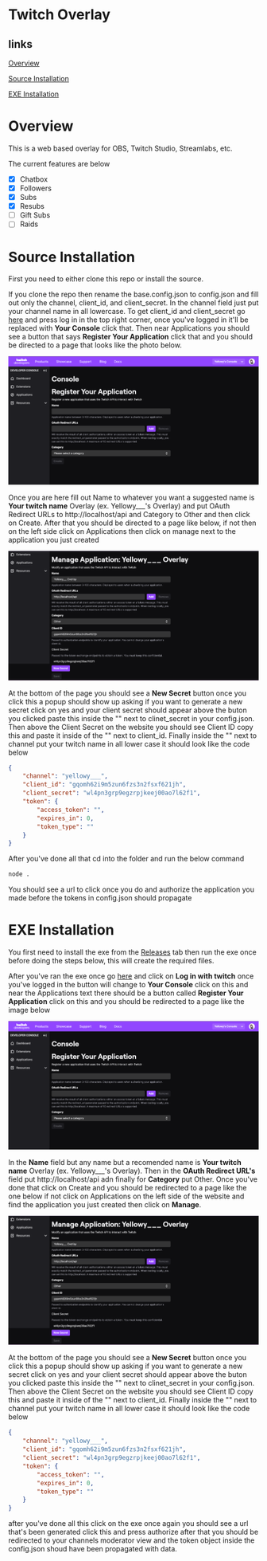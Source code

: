 # Twitch Overlay

## links

[Overview](#overview)

[Source Installation](#source-installation)

[EXE Installation](#exe-installation)

# Overview

This is a web based overlay for OBS, Twitch Studio, Streamlabs, etc.

The current features are below

- [x] Chatbox
- [x] Followers
- [x] Subs
- [x] Resubs
- [ ] Gift Subs
- [ ] Raids

# Source Installation

First you need to either clone this repo or install the source.

If you clone the repo then rename the base.config.json to config.json and fill out only the channel, client_id, and client_secret. In the channel field just put your channel name in all lowercase. To get client_id and client_secret go [here](https://dev.twitch.tv) and press log in in the top right corner, once you've logged in it'll be replaced with **Your Console** click that. Then near Applications you should see a button that says **Register Your Application** click that and you should be directed to a page that looks like the photo below.

![](./md/blankRegister.png)

Once you are here fill out Name to whatever you want a suggested name is **Your twitch name** Overlay (ex. Yellowy___'s Overlay) and put OAuth Redirect URLs to http://localhost/api and Category to Other and then click on Create. After that you should be directed to a page like below, if not then on the left side click on Applications then click on manage next to the application you just created

![](./md/manage.png)

At the bottom of the page you should see a **New Secret** button once you click this a popup should show up asking if you want to generate a new secret click on yes and your client secret should appear above the buton you clicked paste this inside the "" next to clinet_secret in your config.json. Then above the Client Secret on the website you should see Client ID copy this and paste it inside of the "" next to client_id. Finally inside the "" next to channel put your twitch name in all lower case it should look like the code below

```json
{
    "channel": "yellowy___",
    "client_id": "gqomh62i9m5zun6fzs3n2fsxf621jh",
    "client_secret": "wl4pn3grp9egzrpjkeej00ao7l62f1",
    "token": {
        "access_token": "",
        "expires_in": 0,
        "token_type": ""
    }
}
```

After you've done all that cd into the folder and run the below command

```sh
node .
```

You should see a url to click once you do and authorize the application you made before the tokens in config.json should propagate

# EXE Installation

You first need to install the exe from the [Releases](https://github.com/TheDevYellowy/overlay/releases) tab then run the exe once before doing the steps below, this will create the required files.

After you've ran the exe once go [here](https://dev.twitch.tv) and click on **Log in with twitch** once you've logged in the button will change to **Your Console** click on this and near the Applications text there should be a button called **Register Your Application** click on this and you should be redirected to a page like the image below

![](./md/blankRegister.png)

In the **Name** field but any name but a recomended name is **Your twitch name** Overlay (ex. Yellowy___'s Overlay). Then in the **OAuth Redirect URL's** field put http://localhost/api adn finally for **Category** put Other. Once you've done that click on Create and you should be redirected to a page like the one below if not click on Applications on the left side of the website and find the application you just created then click on **Manage**.

![](./md/manage.png)

At the bottom of the page you should see a **New Secret** button once you click this a popup should show up asking if you want to generate a new secret click on yes and your client secret should appear above the buton you clicked paste this inside the "" next to clinet_secret in your config.json. Then above the Client Secret on the website you should see Client ID copy this and paste it inside of the "" next to client_id. Finally inside the "" next to channel put your twitch name in all lower case it should look like the code below

```json
{
    "channel": "yellowy___",
    "client_id": "gqomh62i9m5zun6fzs3n2fsxf621jh",
    "client_secret": "wl4pn3grp9egzrpjkeej00ao7l62f1",
    "token": {
        "access_token": "",
        "expires_in": 0,
        "token_type": ""
    }
}
```

after you've done all this click on the exe once again you should see a url that's been generated click this and press authorize after that you should be redirected to your channels moderator view and the token object inside the config.json shoud have been propagated with data.
